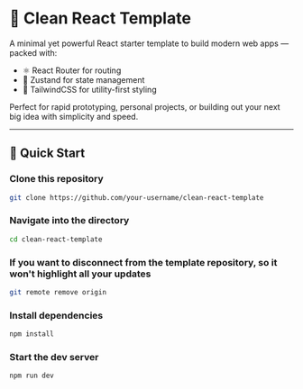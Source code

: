 # 🧪 Clean React Template

A minimal yet powerful React starter template to build modern web apps — packed with:

- ⚛️ React Router for routing
- 🐻 Zustand for state management
- 🎨 TailwindCSS for utility-first styling

Perfect for rapid prototyping, personal projects, or building out your next big idea with simplicity and speed.

---

## 🚀 Quick Start


### Clone this repository
```bash
git clone https://github.com/your-username/clean-react-template
```
### Navigate into the directory
```bash
cd clean-react-template
```
### If you want to disconnect from the template repository, so it won't highlight all your updates 
```bash
git remote remove origin 
```
### Install dependencies
```bash
npm install
```
### Start the dev server
```bash
npm run dev
```